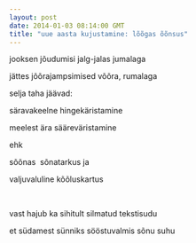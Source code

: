 ```yaml
---
layout: post
date: 2014-01-03 08:14:00 GMT
title: "uue aasta kujustamine: lõõgas õõnsus"
---
```

<p><span>jooksen j&otilde;udumisi jalg-jalas jumalaga</span></p>
<p><span>j&auml;ttes j&otilde;&otilde;rajampsimised v&otilde;&otilde;ra, rumalaga </span></p>
<p><span>selja taha j&auml;&auml;vad:</span></p>
<p><span>s&auml;ravakeelne hingek&auml;ristamine</span></p>
<p><span>meelest &auml;ra s&auml;&auml;rev&auml;ristamine </span></p>
<p><span>ehk</span></p>
<p><span>s&otilde;&otilde;nas &nbsp;s&otilde;natarkus ja</span></p>
<p><span>valjuvaluline k&otilde;&otilde;luskartus</span></p>
<p><span><span><br /><span></span></span></span></p>
<p><span>vast hajub ka sihitult silmatud tekstisudu </span></p>
<p><span id="docs-internal-guid-17558278-5729-4c62-4c84-603616b50c0f"><span>et s&uuml;damest s&uuml;nniks s&ouml;&ouml;stuvalmis s&otilde;nu suhu </span></span></p>